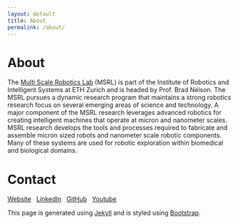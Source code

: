 ```yaml
---
layout: default
title: About
permalink: /about/
---
```


<h1 class="mt-4">About</h1>

The [Multi Scale Robotics Lab](https://msrl.ethz.ch) (MSRL) is part of the Institute of Robotics and Intelligent Systems at ETH
Zurich and is headed by Prof. Brad Nelson. The MSRL pursues a dynamic research program
that maintains a strong robotics research focus on several emerging areas of science and technology. A major component
of the MSRL research leverages advanced robotics for creating intelligent machines that operate at micron and nanometer
scales. MSRL research develops the tools and processes required to fabricate and assemble micron sized robots and
nanometer scale robotic components. Many of these systems are used for robotic exploration within biomedical and
biological domains.

<h1 class="mt-4">Contact</h1>

<a href="https://msrl.ethz.ch"><i class="fab fa-globa"></i> Website</a>&nbsp;&nbsp;
<a href="https://www.linkedin.com/company/multi-scale-robotics-lab"><i class="fab fa-linkedin"></i> LinkedIn</a>&nbsp;&nbsp;
<a href="https://github.com/ethz-msrl"><i class="fab fa-github"></i> GitHub</a>&nbsp;&nbsp;
<a href="https://www.youtube.com/channel/UCv-ks5XkUEnb2WTO6UsOQcw"><i class="fab fa-youtube"></i> Youtube</a>&nbsp;&nbsp;

This page is generated using [Jekyll](https://jekyllrb.com/) and is styled using
[Bootstrap](https://getbootstrap.com/).

